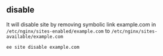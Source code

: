 ## disable
It will disable site by removing symbolic link example.com in `/etc/nginx/sites-enabled/example.com` to `/etc/nginx/sites-available/example.com`

	ee site disable example.com
